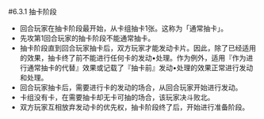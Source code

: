 #6.3.1        抽卡阶段
* 回合玩家在抽卡阶段最开始，从卡组抽卡1张。这称为「通常抽卡」。
* 先攻第1回合玩家的抽卡阶段不能通常抽卡。
* 抽卡阶段直到回合玩家抽卡后，双方玩家才能发动卡片。因此，除了已经适用的效果，抽卡终了前不能进行任何卡的发动•处理。作为例外，适用『作为进行通常抽卡的代替』效果或记载了『抽卡前』发动•处理的效果正常进行发动和处理。
* 回合玩家抽卡后，需要进行卡的发动的场合，从回合玩家开始进行发动。
* 卡组没有卡，在需要抽卡却无卡可抽的场合，该玩家决斗败北。
* 双方玩家互相放弃发动卡的优先权，抽卡阶段终了后，开始进行准备阶段。
